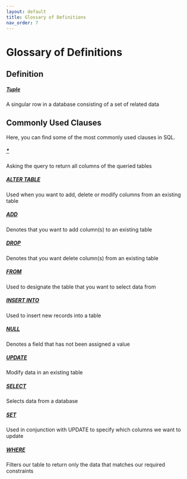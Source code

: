 ```yaml
---
layout: default
title: Glossary of Definitions
nav_order: 7
---
```


# Glossary of Definitions

## Definition

##### [Tuple](https://dvalle22.github.io/Mel-Danilo-Cody/docs/modify/#populating-a-table)
A singular row in a database consisting of a set of related data

## Commonly Used Clauses

Here, you can find some of the most commonly used clauses in SQL.

##### [\*](https://dvalle22.github.io/Mel-Danilo-Cody/docs/modify/#populating-a-table)
Asking the query to return all columns of the queried tables

##### [ALTER TABLE](https://dvalle22.github.io/Mel-Danilo-Cody/docs/modify/#altering-a-table)
Used when you want to add, delete or modify columns from an existing table

##### [ADD](https://dvalle22.github.io/Mel-Danilo-Cody/docs/modify/#altering-a-table)
Denotes that you want to add column(s) to an existing table

##### [DROP](https://dvalle22.github.io/Mel-Danilo-Cody/docs/modify/#altering-a-table)
Denotes that you want delete column(s) from an existing table

##### [FROM](https://dvalle22.github.io/Mel-Danilo-Cody/docs/modify/#populating-a-table)
Used to designate the table that you want to select data from

##### [INSERT INTO](https://dvalle22.github.io/Mel-Danilo-Cody/docs/modify/#populating-a-table)
Used to insert new records into a table

##### [NULL](https://dvalle22.github.io/Mel-Danilo-Cody/docs/modify/#altering-a-table)
Denotes a field that has not been assigned a value

##### [UPDATE](https://dvalle22.github.io/Mel-Danilo-Cody/docs/modify/#altering-a-table)
Modify data in an existing table

##### [SELECT](https://dvalle22.github.io/Mel-Danilo-Cody/docs/modify/#populating-a-table)
Selects data from a database

##### [SET](https://dvalle22.github.io/Mel-Danilo-Cody/docs/modify/#altering-a-table)
Used in conjunction with UPDATE to specify which columns we want to update

##### [WHERE](https://dvalle22.github.io/Mel-Danilo-Cody/docs/modify/#altering-a-table)
Filters our table to return only the data that matches our required constraints
